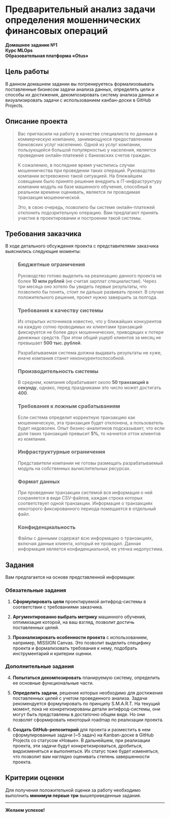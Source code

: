 # Предварительный анализ задачи определения мошеннических финансовых операций

**Домашнее задание №1**  
**Курс MLOps**  
**Образовательная платформа «Otus»**

## Цель работы

В данном домашнем задании вы потренируетесь формализовывать поставленные бизнесом задачи анализа данных, определять цели и способы их достижения, декомпозировать систему анализа данных и визуализировать задачи с использованием канбан-доски в GitHub Projects.

## Описание проекта

> Вас пригласили на работу в качестве специалиста по данным в коммерческую компанию, занимающуюся предоставлением банковских услуг населению. Одной из услуг компании, пользующейся большой популярностью у населения, является проведение онлайн-платежей с банковских счетов граждан.
> 
> К сожалению, в последнее время участились случаи мошенничества при проведении таких операций. Руководство компании встревожено такой ситуацией. На ближайшем совещании было принято решение внедрить в IT-инфраструктуру компании модуль на базе машинного обучения, способный в реальном времени оценивать, является ли проводимая транзакция мошеннической.
> 
> Это, в свою очередь, позволило бы системе онлайн-платежей отклонить подозрительную операцию. Вам предлагают принять участие в проектировании и построении такой системы.

## Требования заказчика

В ходе детального обсуждения проекта с представителями заказчика выяснились следующие моменты:

> ### Бюджетные ограничения
> 
> Руководство готово выделить на реализацию данного проекта не более **10 млн рублей** (не считая зарплат специалистам). Через три месяца оно хотело бы увидеть первые результаты, что позволило бы понять, стоит ли дальше развивать проект. В случае положительного решения, проект нужно завершить за полгода.
> 
> ### Требования к качеству системы
> 
> Из открытых источников известно, что у ближайших конкурентов на каждую сотню проводимых их клиентами транзакций фиксируется не более двух мошеннических, приводящих к потере денежных средств. При этом общий ущерб клиентов за месяц не превышает **500 тыс. рублей**.
> 
> Разрабатываемая система должна выдавать результаты не хуже, иначе компания станет неконкурентоспособной.
> 
> ### Производительность системы
> 
> В среднем, компания обрабатывает около **50 транзакций в секунду**, однако, перед праздниками это число может достигать **400**.
> 
> ### Требования к ложным срабатываниям
> 
> Если система определит корректную транзакцию как мошенническую, эта транзакция будет отклонена, а пользователь будет недоволен. Опыт бизнес-аналитиков подсказывает, что если доля таких транзакций превысит **5%**, то начнется отток клиентов из компании.
> 
> ### Инфраструктурные ограничения
> 
> Представители компании не готовы размещать разрабатываемый модуль на собственных вычислительных ресурсах.
> 
> ### Формат данных
> 
> При проведении транзакции системой вся информация о ней сохраняется в виде CSV-файлов, каждая строка которых соответствует одной транзакции. Информация о транзакциях некоторого фиксированного периода помещается в отдельный файл.
> 
> ### Конфиденциальность
> 
> Файлы с данными содержат всю информацию о транзакциях, включая данные клиента, который ее проводил. Данная информация является конфиденциальной, ее утечка недопустима.
> 
## Задания

Вам предлагается на основе представленной информации:

### Обязательные задания

1. **Сформулировать цели** проектируемой антифрод-системы в соответствии с требованиями заказчика.

2. **Аргументированно выбрать метрику** машинного обучения, оптимизация которой, на ваш взгляд, позволит достичь поставленных целей.

3. **Проанализировать особенности проекта** с использованием, например, MISSION Canvas. Это позволит выделить специфику проекта и формализовать требования к нему, подобрать инструментарий и критерии оценки.

### Дополнительные задания

4. **Попытаться декомпозировать** планируемую систему, определить ее основные функциональные части.

5. **Определить задачи**, решение которых необходимо для достижения поставленных целей с учетом проведенного анализа. Задачи рекомендуется формулировать по принципу S.M.A.R.T. На текущий момент, пока не конкретизированы детали антифрод-системы, они могут быть представлены в достаточно общем виде. Но они позволят сформировать некоторый roadmap по реализации проекта.

6. **Создать GitHub-репозиторий** для проекта и разместить в нем сформулированные задачи (~5 задач) на Kanban-доске в GitHub Projects со статусом «Новые». В дальнейшем, при реализации проекта, эти задачи будут конкретизироваться, дробиться, видоизменяться и выполняться. Их статус тоже будет изменяться, что позволит вам наглядно оценивать степень завершенности проекта.

## Критерии оценки

Для получения положительной оценки за работу необходимо выполнить **минимум первые три** вышеприведенные задания.

---

**Желаем успехов!**